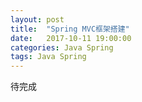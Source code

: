 ```yaml
---
layout: post
title:  "Spring MVC框架搭建"
date:   2017-10-11 19:00:00
categories: Java Spring
tags: Java Spring
---
```


待完成